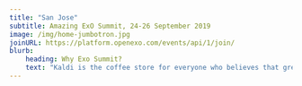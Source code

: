 ```yaml
---
title: "San Jose"
subtitle: Amazing ExO Summit, 24-26 September 2019
image: /img/home-jumbotron.jpg
joinURL: https://platform.openexo.com/events/api/1/join/
blurb:
    heading: Why Exo Summit?
    text: "Kaldi is the coffee store for everyone who believes that great coffee shouldn't just taste good, it should do good too. We source all of our beans directly from small scale sustainable farmers and make sure part of the profits are reinvested in their communities."
---
```


